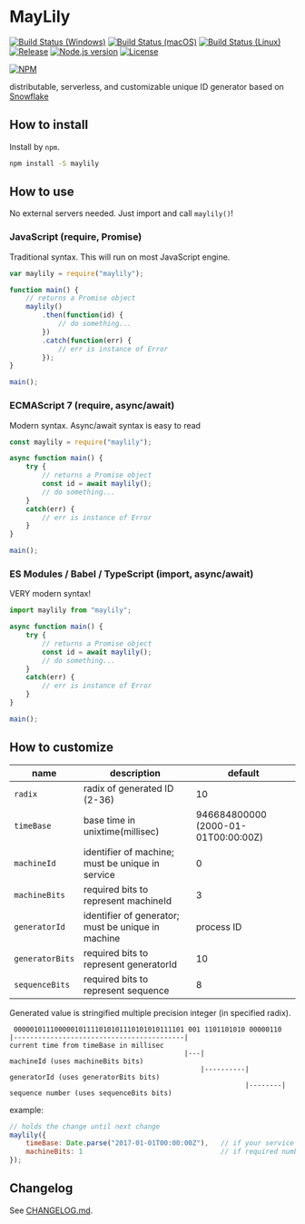 # MayLily

[![Build Status (Windows)][image-build-windows]][link-build-windows]
[![Build Status (macOS)][image-build-macos]][link-build-macos]
[![Build Status (Linux)][image-build-linux]][link-build-linux]
[![Release][image-release]][link-release]
[![Node.js version][image-engine]][link-engine]
[![License][image-license]][link-license]

[![NPM](https://nodei.co/npm/maylily.svg?downloads=true&downloadRank=true&stars=true)](https://nodei.co/npm/maylily/)

distributable, serverless, and customizable unique ID generator based on [Snowflake](https://github.com/twitter/snowflake/tree/snowflake-2010/)

## How to install

Install by `npm`.

```bash
npm install -S maylily
```

## How to use

No external servers needed.
Just import and call `maylily()`!

### JavaScript (require, Promise)

Traditional syntax.
This will run on most JavaScript engine.

```javascript
var maylily = require("maylily");

function main() {
    // returns a Promise object
    maylily()
        .then(function(id) {
            // do something...
        })
        .catch(function(err) {
            // err is instance of Error
        });
}

main();
```

### ECMAScript 7 (require, async/await)

Modern syntax.
Async/await syntax is easy to read

```javascript
const maylily = require("maylily");

async function main() {
    try {
        // returns a Promise object
        const id = await maylily();
        // do something...
    }
    catch(err) {
        // err is instance of Error
    }
}

main();
```

### ES Modules / Babel / TypeScript (import, async/await)

VERY modern syntax!

```typescript
import maylily from "maylily";

async function main() {
    try {
        // returns a Promise object
        const id = await maylily();
        // do something...
    }
    catch(err) {
        // err is instance of Error
    }
}

main();
```

## How to customize

| name | description | default |
|------|-------------|---------|
| `radix` | radix of generated ID (2-36) | 10 |
| `timeBase` | base time in unixtime(millisec) | 946684800000 (2000-01-01T00:00:00Z) |
| `machineId` | identifier of machine; must be unique in service | 0 |
| `machineBits` | required bits to represent machineId | 3 |
| `generatorId` | identifier of generator; must be unique in machine | process ID |
| `generatorBits` | required bits to represent generatorId | 10 |
| `sequenceBits` | required bits to represent sequence | 8 |

Generated value is stringified multiple precision integer (in specified radix).

```
 000001011100000101111010101110101010111101 001 1101101010 00000110
|------------------------------------------|                         current time from timeBase in millisec
                                           |---|                     machineId (uses machineBits bits)
                                               |----------|          generatorId (uses generatorBits bits)
                                                          |--------| sequence number (uses sequenceBits bits)
```

example:

```javascript
// holds the change until next change
maylily({
    timeBase: Date.parse("2017-01-01T00:00:00Z"),   // if your service starts in 2017, this is enough.
    machineBits: 1                                  // if required number machines are up to 2, this is enough.
});
```

## Changelog

See [CHANGELOG.md](CHANGELOG.md).

[image-build-windows]: https://img.shields.io/appveyor/ci/shimataro/maylily/master.svg?label=Windows
[link-build-windows]: https://ci.appveyor.com/project/shimataro/maylily
[image-build-macos]: https://img.shields.io/travis/com/shimataro/maylily/master.svg?label=macOS
[link-build-macos]: https://travis-ci.com/shimataro/maylily
[image-build-linux]: https://img.shields.io/travis/com/shimataro/maylily/master.svg?label=Linux
[link-build-linux]: https://travis-ci.com/shimataro/maylily
[image-release]: https://img.shields.io/github/release/shimataro/maylily.svg
[link-release]: https://github.com/shimataro/maylily/releases
[image-engine]: https://img.shields.io/node/v/adjuster.svg
[link-engine]: https://nodejs.org/
[image-license]: https://img.shields.io/github/license/shimataro/maylily.svg
[link-license]: ./LICENSE
